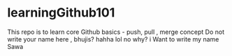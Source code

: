 # learningGithub101
This repo is to learn core Github basics - push, pull , merge concept
Do not write your name here , bhujis? hahha lol
no why? i Want to write my name Sawa
